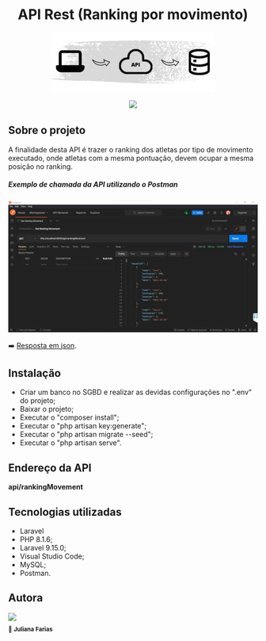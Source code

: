 <h1 align="center"> API Rest (Ranking por movimento) </h1>

<p align="center"><a href="https://github.com/juxfarias/competicao" target="_blank"><img src=".others/api_logo.jpg"></a></p>

<p align="center">
<img src="http://img.shields.io/static/v1?label=STATUS&message=em%20analise&color=GREEN&style=for-the-badge"/>
</p>

## Sobre o projeto

A finalidade desta API é trazer o ranking dos atletas por tipo de movimento executado, onde atletas com a mesma pontuação, devem ocupar a mesma posição no ranking.

<h5>Exemplo de chamada da API utilizando o Postman</h5>
<p align="center"><a href="https://laravel.com" target="_blank"><img src="https://github.com/juxfarias/competicao/blob/main/.others/api_chamada.jpg"></a></p>

:arrow_right: [Resposta em json](https://raw.githubusercontent.com/juxfarias/competicao/main/.others/api_response.json).

## Instalação

- Criar um banco no SGBD e realizar as devidas configurações no ".env" do projeto;
- Baixar o projeto;
- Executar o "composer install";
- Executar o "php artisan key:generate";
- Executar o "php artisan migrate --seed";
- Executar o "php artisan serve".

## Endereço da API

**api/rankingMovement**

## Tecnologias utilizadas

- Laravel
- PHP 8.1.6;
- Laravel 9.15.0;
- Visual Studio Code;
- MySQL;
- Postman.

## Autora

<img src="https://avatars.githubusercontent.com/u/49696836?v=4" width=115><br><sub>:raising_hand: <b>Juliana Farias</b></sub>


